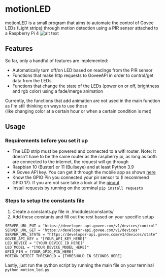 # motionLED
motionLED is a small program that aims to automate the control of Govee LEDs (Light strips) through motion detection using a PIR sensor attached to a Raspberry Pi 4
![alt text](https://i.imgur.com/BCDY754.png)
## Features
So far, only a handful of features are implemented:
* Automatically turn off/on LED based on readings from the PIR sensor
* Functions that make http requests to GoveeAPI in order to control/get data from the LEDs
* Functions that change the state of the LEDs (power on or off, brightness and rgb color) using a fade/merge animation

Currently, the functions that add animation are not used in the main function as I'm still thinking on ways to use those\
(like changing color at a certain hour or when a certain condition is met)

## Usage
### Requirements before you set it up
* The LED strip must be powered and connected to a wifi router. Note: It doesn't have to be the same router as the raspberry pi, as long as both are connected to the internet, the request will go through
* Raspbian 10 (Buster) or 11 (Bullseye) and at least Python 3.9 
* A Govee API key. You can get it through the mobile app as shown [here](https://twitter.com/goveeofficial/status/1383962664217444353)
* Know the GPIO Pin you connected your pir sensor to (I recommend GPIO 17). If you are not sure take a look at the [pinout](https://pinout.xyz)
* Install requests by running on the terminal ```pip install requests``` 

### Steps to setup the constants file
1. Create a constants.py file in ./modules/constants/
2. Add these constants and fill out the rest based on your specific setup
```
SERVER_URL_PUT = "https://developer-api.govee.com/v1/devices/control"
SERVER_URL_GET = "https://developer-api.govee.com/v1/devices"
SERVER_URL_STATE = "https://developer-api.govee.com/v1/devices/state"
GOVEE_API_KEY = "[YOUR_API_KEY_HERE]"
LED_DEVICE = "[YOUR_DEVICE_ID_HERE]"
LED_MODEL = "[YOUR_DEVICE_MODEL_HERE]"
GPIO_PIN = [YOUR_GPIO_PIN_HERE]
MOTION_DETECT_THRESHOLD = [THRESHOLD_IN_SECONDS_HERE]
```
Lastly, just run the python script by running the main file on your terminal ```python motion_led.py```
